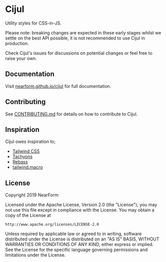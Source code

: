 # Cijul

Utility styles for CSS-in-JS.

Please note: breaking changes are expected in these early stages whilst we settle on the best API possible, it is not recommended to use Cijul in production.

Check Cijul's issues for discussions on potential changes or feel free to raise your own.

## Documentation

Visit [nearform.github.io/cijul](https://nearform.github.io/cijul) for full documentation.

## Contributing

See [CONTRIBUTING.md](CONTRIBUTING.md) for details on how to contribute to Cijul.

## Inspiration

Cijul owes inspiration to;

- [Tailwind CSS](https://tailwindcss.com)
- [Tachyons](http://tachyons.io/)
- [Rebass](https://rebassjs.org/)
- [tailwind.macro](https://github.com/bradlc/tailwind.macro)

## License

Copyright 2019 NearForm

Licensed under the Apache License, Version 2.0 (the "License");
you may not use this file except in compliance with the License.
You may obtain a copy of the License at

    http://www.apache.org/licenses/LICENSE-2.0

Unless required by applicable law or agreed to in writing, software
distributed under the License is distributed on an "AS IS" BASIS,
WITHOUT WARRANTIES OR CONDITIONS OF ANY KIND, either express or implied.
See the License for the specific language governing permissions and
limitations under the License.

